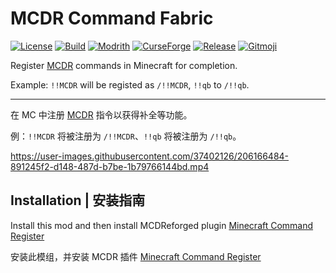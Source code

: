 # MCDR Command Fabric

[![License](https://shields.io/github/license/AnzhiZhang/MCDRCommandFabric?label=License)](https://github.com/AnzhiZhang/MCDRCommandFabric/blob/master/LICENSE)
[![Build](https://img.shields.io/github/actions/workflow/status/AnzhiZhang/MCDRCommandFabric/build.yml?label=Build&branch=master)](https://github.com/AnzhiZhang/MCDRCommandFabric/actions/workflows/build.yml)
[![Modrith](https://img.shields.io/modrinth/v/kV8qN2Aj?logo=modrinth&label=Modrinth&color=%2300AF5C)](https://modrinth.com/mod/mcdr-command-fabric)
[![CurseForge](https://cf.way2muchnoise.eu/short_811204_downloads.svg)](https://www.curseforge.com/minecraft/mc-mods/mcdr-command-fabric)
[![Release](https://shields.io/github/v/release/AnzhiZhang/MCDRCommandFabric?display_name=tag&include_prereleases&label=Release)](https://github.com/AnzhiZhang/MCDRCommandFabric/releases/latest)
[![Gitmoji](https://img.shields.io/badge/gitmoji-%20😜%20😍-FFDD67.svg)](https://gitmoji.dev/)

Register  [MCDR](https://github.com/Fallen-Breath/MCDReforged)  commands in Minecraft for completion.

Example: `!!MCDR` will be registed as `/!!MCDR`, `!!qb` to `/!!qb`.

---

在 MC 中注册 [MCDR](https://github.com/Fallen-Breath/MCDReforged) 指令以获得补全等功能。

例：`!!MCDR` 将被注册为 `/!!MCDR`、`!!qb` 将被注册为 `/!!qb`。

<https://user-images.githubusercontent.com/37402126/206166484-891245f2-d148-487d-b7be-1b79766144bd.mp4>

## Installation | 安装指南

Install this mod and then install MCDReforged plugin [Minecraft Command Register](https://github.com/AnzhiZhang/MCDReforgedPlugins/tree/master/minecraft_command_register)

安装此模组，并安装 MCDR 插件 [Minecraft Command Register](https://github.com/AnzhiZhang/MCDReforgedPlugins/tree/master/minecraft_command_register)
